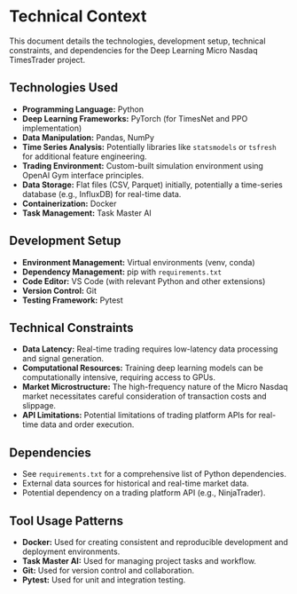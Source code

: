 # Technical Context

This document details the technologies, development setup, technical constraints, and dependencies for the Deep Learning Micro Nasdaq TimesTrader project.

## Technologies Used

- **Programming Language:** Python
- **Deep Learning Frameworks:** PyTorch (for TimesNet and PPO implementation)
- **Data Manipulation:** Pandas, NumPy
- **Time Series Analysis:** Potentially libraries like `statsmodels` or `tsfresh` for additional feature engineering.
- **Trading Environment:** Custom-built simulation environment using OpenAI Gym interface principles.
- **Data Storage:** Flat files (CSV, Parquet) initially, potentially a time-series database (e.g., InfluxDB) for real-time data.
- **Containerization:** Docker
- **Task Management:** Task Master AI

## Development Setup

- **Environment Management:** Virtual environments (venv, conda)
- **Dependency Management:** pip with `requirements.txt`
- **Code Editor:** VS Code (with relevant Python and other extensions)
- **Version Control:** Git
- **Testing Framework:** Pytest

## Technical Constraints

- **Data Latency:** Real-time trading requires low-latency data processing and signal generation.
- **Computational Resources:** Training deep learning models can be computationally intensive, requiring access to GPUs.
- **Market Microstructure:** The high-frequency nature of the Micro Nasdaq market necessitates careful consideration of transaction costs and slippage.
- **API Limitations:** Potential limitations of trading platform APIs for real-time data and order execution.

## Dependencies

- See `requirements.txt` for a comprehensive list of Python dependencies.
- External data sources for historical and real-time market data.
- Potential dependency on a trading platform API (e.g., NinjaTrader).

## Tool Usage Patterns

- **Docker:** Used for creating consistent and reproducible development and deployment environments.
- **Task Master AI:** Used for managing project tasks and workflow.
- **Git:** Used for version control and collaboration.
- **Pytest:** Used for unit and integration testing.
